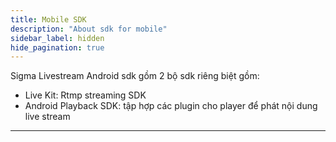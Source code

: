 ```yaml
---
title: Mobile SDK
description: "About sdk for mobile"
sidebar_label: hidden
hide_pagination: true
---
```


Sigma Livestream Android sdk gồm 2 bộ sdk riêng biệt gồm: 
- Live Kit: Rtmp streaming SDK
- Android Playback SDK: tập hợp các plugin cho player để phát nội dung live stream

---
